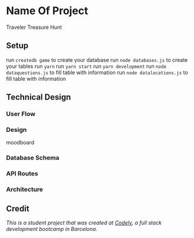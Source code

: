 # Name Of Project

Traveler Treasure Hunt

## Setup

run `createdb game` to create your database
run `node databases.js` to create your tables
run `yarn`
run `yarn start`
run `yarn development`
run `node dataquestions.js` to fill table with information
run `node datalocations.js` to fill table with information

## Technical Design

### User Flow

### Design

moodboard

### Database Schema

### API Routes

### Architecture

## Credit

​*This is a student project that was
created at [Codely](http://codely.tech), a full stack development bootcamp in Barcelona.*
